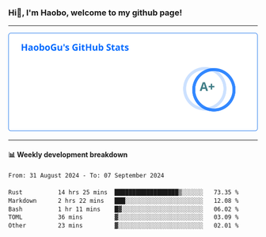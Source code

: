 <!--<h2 align="center"> Hi👋, I'm Haobo, welcome to my github page! </h2>-->
### Hi👋, I'm Haobo, welcome to my github page!
-------

<img href="https://github.com/HaoboGu" src="assets/stats.svg" alt="github stats" /> 

-------

#### 📊 **Weekly development breakdown**
<!--START_SECTION:waka-->

```txt
From: 31 August 2024 - To: 07 September 2024

Rust          14 hrs 25 mins  ██████████████████▒░░░░░░   73.35 %
Markdown      2 hrs 22 mins   ███░░░░░░░░░░░░░░░░░░░░░░   12.08 %
Bash          1 hr 11 mins    █▓░░░░░░░░░░░░░░░░░░░░░░░   06.02 %
TOML          36 mins         ▓░░░░░░░░░░░░░░░░░░░░░░░░   03.09 %
Other         23 mins         ▓░░░░░░░░░░░░░░░░░░░░░░░░   02.01 %
```

<!--END_SECTION:waka-->
<!--
backup url: https://github-readme-status-dusky-ten.vercel.app/api?username=HaoboGu&count_private=true&show_icons=true&theme=transparent&border_color=2f80ed
-->
<!--
**HaoboGu/HaoboGu** is a ✨ _special_ ✨ repository because its `README.md` (this file) appears on your GitHub profile.

Here are some ideas to get you started:

- 🔭 I’m currently working on AI-assisted programming tools
- 🌱 I’m currently learning ...
- 👯 I’m looking to collaborate on ...
- 🤔 I’m looking for help with ...
- 💬 Ask me about ...
- 📫 How to reach me: ...
- 😄 Pronouns: ...
- ⚡ Fun fact: ...
-->
